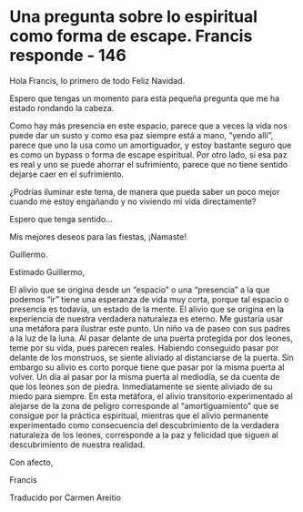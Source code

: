 # Una pregunta sobre lo espiritual como forma de escape. Francis responde - 146

Hola Francis, lo primero de todo Feliz Navidad.

Espero que tengas un momento para esta pequeña pregunta que me ha estado rondando la cabeza.

Como hay más presencia en este espacio, parece que a veces la vida nos puede dar un susto y como esa paz siempre está a mano, “yendo allí”, parece que uno la usa como un amortiguador, y estoy bastante seguro que es como un bypass o forma de escape espiritual. Por otro lado, si esa paz es real y uno se puede ahorrar el sufrimiento, parece que no tiene sentido dejarse caer en el sufrimiento.

¿Podrías iluminar este tema, de manera que pueda saber un poco mejor cuando me estoy engañando y no viviendo mi vida directamente?

Espero que tenga sentido…

Mis mejores deseos para las fiestas, ¡Namaste!

Guillermo.

Estimado Guillermo,

El alivio que se origina desde un “espacio” o una “presencia” a la que podemos “ir” tiene una esperanza de vida muy corta, porque tal espacio o presencia es todavía, un estado de la mente. El alivio que se origina en la experiencia de nuestra verdadera naturaleza es eterno. Me gustaría usar una metáfora para ilustrar este punto. Un niño va de paseo con sus padres a la luz de la luna. Al pasar delante de una puerta protegida por dos leones, teme por su vida, pues parecen reales. Habiendo conseguido pasar por delante de los monstruos, se siente aliviado al distanciarse de la puerta. Sin embargo su alivio es corto porque tiene que pasar por la misma puerta al volver. Un día al pasar por la misma puerta al mediodía, se da cuenta de que los leones son de piedra. Inmediatamente se siente aliviado de su miedo para siempre. En esta metáfora, el alivio transitorio experimentado al alejarse de la zona de peligro corresponde al “amortiguamiento” que se consigue por la práctica espiritual, mientras que el alivio permanente experimentado como consecuencia del descubrimiento de la verdadera naturaleza de los leones, corresponde a la paz y felicidad que siguen al descubrimiento de nuestra realidad.

Con afecto,

Francis

Traducido por Carmen Areitio

